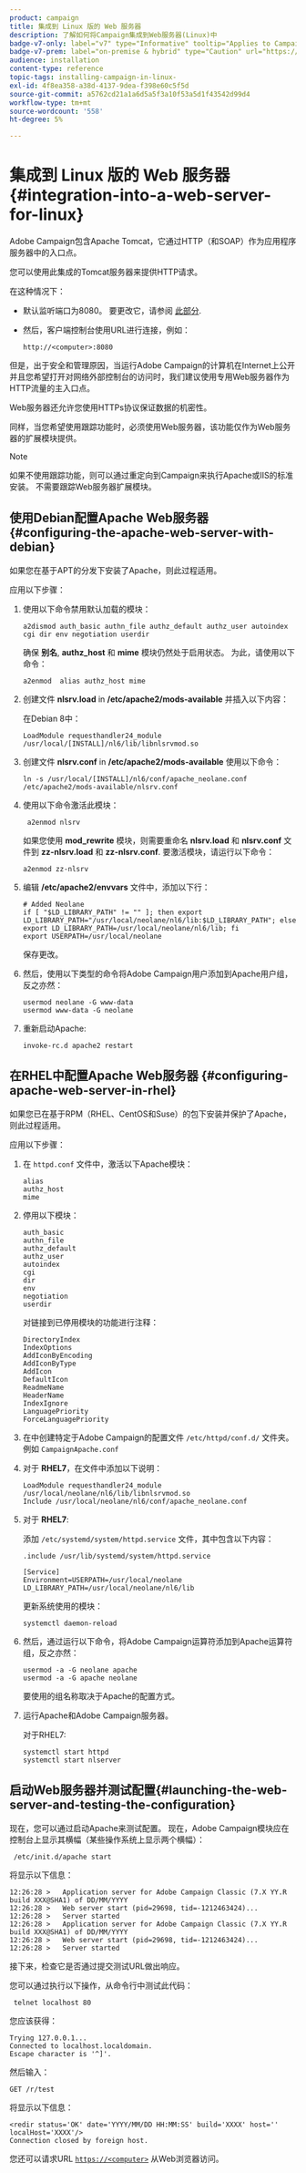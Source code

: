 ```yaml
---
product: campaign
title: 集成到 Linux 版的 Web 服务器
description: 了解如何将Campaign集成到Web服务器(Linux)中
badge-v7-only: label="v7" type="Informative" tooltip="Applies to Campaign Classic v7 only"
badge-v7-prem: label="on-premise & hybrid" type="Caution" url="https://experienceleague.adobe.com/docs/campaign-classic/using/installing-campaign-classic/architecture-and-hosting-models/hosting-models-lp/hosting-models.html?lang=en" tooltip="Applies to on-premise and hybrid deployments only"
audience: installation
content-type: reference
topic-tags: installing-campaign-in-linux-
exl-id: 4f8ea358-a38d-4137-9dea-f398e60c5f5d
source-git-commit: a5762cd21a1a6d5a5f3a10f53a5d1f43542d99d4
workflow-type: tm+mt
source-wordcount: '558'
ht-degree: 5%

---
```


# 集成到 Linux 版的 Web 服务器{#integration-into-a-web-server-for-linux}



Adobe Campaign包含Apache Tomcat，它通过HTTP（和SOAP）作为应用程序服务器中的入口点。

您可以使用此集成的Tomcat服务器来提供HTTP请求。

在这种情况下：

* 默认监听端口为8080。 要更改它，请参阅 [此部分](configure-tomcat.md).
* 然后，客户端控制台使用URL进行连接，例如：

   ```
   http://<computer>:8080
   ```

但是，出于安全和管理原因，当运行Adobe Campaign的计算机在Internet上公开并且您希望打开对网络外部控制台的访问时，我们建议使用专用Web服务器作为HTTP流量的主入口点。

Web服务器还允许您使用HTTPs协议保证数据的机密性。

同样，当您希望使用跟踪功能时，必须使用Web服务器，该功能仅作为Web服务器的扩展模块提供。

>[!NOTE]
>
>如果不使用跟踪功能，则可以通过重定向到Campaign来执行Apache或IIS的标准安装。 不需要跟踪Web服务器扩展模块。

## 使用Debian配置Apache Web服务器 {#configuring-the-apache-web-server-with-debian}

如果您在基于APT的分发下安装了Apache，则此过程适用。

应用以下步骤：

1. 使用以下命令禁用默认加载的模块：

   ```
   a2dismod auth_basic authn_file authz_default authz_user autoindex cgi dir env negotiation userdir
   ```

   确保 **别名**, **authz_host** 和 **mime** 模块仍然处于启用状态。 为此，请使用以下命令：

   ```
   a2enmod  alias authz_host mime
   ```

1. 创建文件 **nlsrv.load** in **/etc/apache2/mods-available** 并插入以下内容：

   在Debian 8中：

   ```
   LoadModule requesthandler24_module /usr/local/[INSTALL]/nl6/lib/libnlsrvmod.so
   ```

1. 创建文件 **nlsrv.conf** in **/etc/apache2/mods-available** 使用以下命令：

   ```
   ln -s /usr/local/[INSTALL]/nl6/conf/apache_neolane.conf /etc/apache2/mods-available/nlsrv.conf
   ```

1. 使用以下命令激活此模块：

   ```
    a2enmod nlsrv
   ```

   如果您使用 **mod_rewrite** 模块，则需要重命名 **nlsrv.load** 和 **nlsrv.conf** 文件到 **zz-nlsrv.load** 和 **zz-nlsrv.conf**. 要激活模块，请运行以下命令：

   ```
   a2enmod zz-nlsrv
   ```

1. 编辑 **/etc/apache2/envvars** 文件中，添加以下行：

   ```
   # Added Neolane
   if [ "$LD_LIBRARY_PATH" != "" ]; then export LD_LIBRARY_PATH="/usr/local/neolane/nl6/lib:$LD_LIBRARY_PATH"; else export LD_LIBRARY_PATH=/usr/local/neolane/nl6/lib; fi
   export USERPATH=/usr/local/neolane
   ```

   保存更改。

1. 然后，使用以下类型的命令将Adobe Campaign用户添加到Apache用户组，反之亦然：

   ```
   usermod neolane -G www-data
   usermod www-data -G neolane
   ```

1. 重新启动Apache:

   ```
   invoke-rc.d apache2 restart
   ```

## 在RHEL中配置Apache Web服务器 {#configuring-apache-web-server-in-rhel}

如果您已在基于RPM（RHEL、CentOS和Suse）的包下安装并保护了Apache，则此过程适用。

应用以下步骤：

1. 在 `httpd.conf` 文件中，激活以下Apache模块：

   ```
   alias
   authz_host
   mime
   ```

1. 停用以下模块：

   ```
   auth_basic
   authn_file
   authz_default
   authz_user
   autoindex
   cgi
   dir
   env
   negotiation
   userdir
   ```

   对链接到已停用模块的功能进行注释：

   ```
   DirectoryIndex
   IndexOptions    
   AddIconByEncoding    
   AddIconByType    
   AddIcon    
   DefaultIcon    
   ReadmeName    
   HeaderName    
   IndexIgnore    
   LanguagePriority    
   ForceLanguagePriority
   ```

1. 在中创建特定于Adobe Campaign的配置文件 `/etc/httpd/conf.d/` 文件夹。 例如 `CampaignApache.conf`

1. 对于 **RHEL7**，在文件中添加以下说明：

   ```
   LoadModule requesthandler24_module /usr/local/neolane/nl6/lib/libnlsrvmod.so
   Include /usr/local/neolane/nl6/conf/apache_neolane.conf
   ```

1. 对于 **RHEL7**:

   添加 `/etc/systemd/system/httpd.service` 文件，其中包含以下内容：

   ```
   .include /usr/lib/systemd/system/httpd.service
   
   [Service]
   Environment=USERPATH=/usr/local/neolane LD_LIBRARY_PATH=/usr/local/neolane/nl6/lib
   ```

   更新系统使用的模块：

   ```
   systemctl daemon-reload
   ```

1. 然后，通过运行以下命令，将Adobe Campaign运算符添加到Apache运算符组，反之亦然：

   ```
   usermod -a -G neolane apache
   usermod -a -G apache neolane
   ```

   要使用的组名称取决于Apache的配置方式。

1. 运行Apache和Adobe Campaign服务器。

   对于RHEL7:

   ```
   systemctl start httpd
   systemctl start nlserver
   ```

## 启动Web服务器并测试配置{#launching-the-web-server-and-testing-the-configuration}

现在，您可以通过启动Apache来测试配置。 现在，Adobe Campaign模块应在控制台上显示其横幅（某些操作系统上显示两个横幅）：

```
 /etc/init.d/apache start
```

将显示以下信息：

```
12:26:28 >   Application server for Adobe Campaign Classic (7.X YY.R build XXX@SHA1) of DD/MM/YYYY
12:26:28 >   Web server start (pid=29698, tid=-1212463424)...
12:26:28 >   Server started
12:26:28 >   Application server for Adobe Campaign Classic (7.X YY.R build XXX@SHA1) of DD/MM/YYYY
12:26:28 >   Web server start (pid=29698, tid=-1212463424)...
12:26:28 >   Server started
```

接下来，检查它是否通过提交测试URL做出响应。

您可以通过执行以下操作，从命令行中测试此代码：

```
 telnet localhost 80  
```

您应该获得：

```
Trying 127.0.0.1...
Connected to localhost.localdomain.
Escape character is '^]'.
```

然后输入：

```
GET /r/test
```

将显示以下信息：

```
<redir status='OK' date='YYYY/MM/DD HH:MM:SS' build='XXXX' host='' localHost='XXXX'/>
Connection closed by foreign host.
```

您还可以请求URL [`https://<computer>`](https://myserver.adobe.com/r/test) 从Web浏览器访问。
